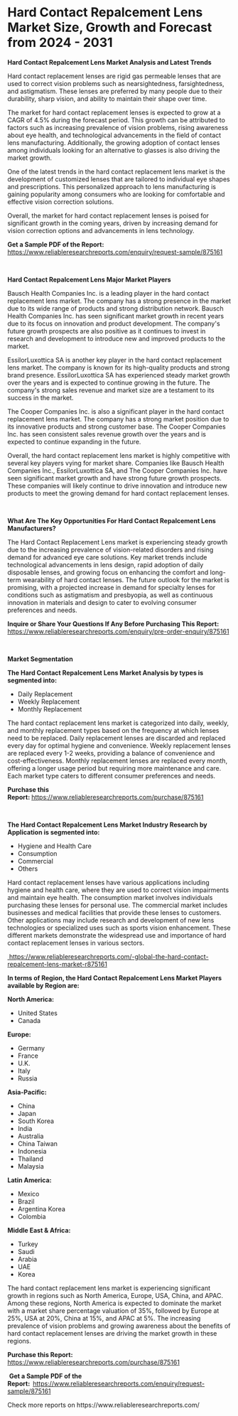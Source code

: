<p><h1>Hard Contact Repalcement Lens Market Size, Growth and Forecast from 2024 - 2031</h1></p><p><strong>Hard Contact Repalcement Lens Market Analysis and Latest Trends</strong></p>
<p><p>Hard contact replacement lenses are rigid gas permeable lenses that are used to correct vision problems such as nearsightedness, farsightedness, and astigmatism. These lenses are preferred by many people due to their durability, sharp vision, and ability to maintain their shape over time.</p><p>The market for hard contact replacement lenses is expected to grow at a CAGR of 4.5% during the forecast period. This growth can be attributed to factors such as increasing prevalence of vision problems, rising awareness about eye health, and technological advancements in the field of contact lens manufacturing. Additionally, the growing adoption of contact lenses among individuals looking for an alternative to glasses is also driving the market growth.</p><p>One of the latest trends in the hard contact replacement lens market is the development of customized lenses that are tailored to individual eye shapes and prescriptions. This personalized approach to lens manufacturing is gaining popularity among consumers who are looking for comfortable and effective vision correction solutions.</p><p>Overall, the market for hard contact replacement lenses is poised for significant growth in the coming years, driven by increasing demand for vision correction options and advancements in lens technology.</p></p>
<p><strong>Get a Sample PDF of the Report:&nbsp;</strong> <a href="https://www.reliableresearchreports.com/enquiry/request-sample/875161">https://www.reliableresearchreports.com/enquiry/request-sample/875161</a></p>
<p>&nbsp;</p>
<p><strong>Hard Contact Repalcement Lens Major Market Players</strong></p>
<p><p>Bausch Health Companies Inc. is a leading player in the hard contact replacement lens market. The company has a strong presence in the market due to its wide range of products and strong distribution network. Bausch Health Companies Inc. has seen significant market growth in recent years due to its focus on innovation and product development. The company's future growth prospects are also positive as it continues to invest in research and development to introduce new and improved products to the market.</p><p>EssilorLuxottica SA is another key player in the hard contact replacement lens market. The company is known for its high-quality products and strong brand presence. EssilorLuxottica SA has experienced steady market growth over the years and is expected to continue growing in the future. The company's strong sales revenue and market size are a testament to its success in the market.</p><p>The Cooper Companies Inc. is also a significant player in the hard contact replacement lens market. The company has a strong market position due to its innovative products and strong customer base. The Cooper Companies Inc. has seen consistent sales revenue growth over the years and is expected to continue expanding in the future.</p><p>Overall, the hard contact replacement lens market is highly competitive with several key players vying for market share. Companies like Bausch Health Companies Inc., EssilorLuxottica SA, and The Cooper Companies Inc. have seen significant market growth and have strong future growth prospects. These companies will likely continue to drive innovation and introduce new products to meet the growing demand for hard contact replacement lenses.</p></p>
<p>&nbsp;</p>
<p><strong>What Are The Key Opportunities For Hard Contact Repalcement Lens Manufacturers?</strong></p>
<p><p>The Hard Contact Replacement Lens market is experiencing steady growth due to the increasing prevalence of vision-related disorders and rising demand for advanced eye care solutions. Key market trends include technological advancements in lens design, rapid adoption of daily disposable lenses, and growing focus on enhancing the comfort and long-term wearability of hard contact lenses. The future outlook for the market is promising, with a projected increase in demand for specialty lenses for conditions such as astigmatism and presbyopia, as well as continuous innovation in materials and design to cater to evolving consumer preferences and needs.</p></p>
<p><strong>Inquire or Share Your Questions If Any Before Purchasing This Report:</strong> <a href="https://www.reliableresearchreports.com/enquiry/pre-order-enquiry/875161">https://www.reliableresearchreports.com/enquiry/pre-order-enquiry/875161</a></p>
<p>&nbsp;</p>
<p><strong>Market Segmentation</strong></p>
<p><strong>The Hard Contact Repalcement Lens Market Analysis by types is segmented into:</strong></p>
<p><ul><li>Daily Replacement</li><li>Weekly Replacement</li><li>Monthly Replacement</li></ul></p>
<p><p>The hard contact replacement lens market is categorized into daily, weekly, and monthly replacement types based on the frequency at which lenses need to be replaced. Daily replacement lenses are discarded and replaced every day for optimal hygiene and convenience. Weekly replacement lenses are replaced every 1-2 weeks, providing a balance of convenience and cost-effectiveness. Monthly replacement lenses are replaced every month, offering a longer usage period but requiring more maintenance and care. Each market type caters to different consumer preferences and needs.</p></p>
<p><strong>Purchase this Report:&nbsp;</strong><a href="https://www.reliableresearchreports.com/purchase/875161">https://www.reliableresearchreports.com/purchase/875161</a></p>
<p>&nbsp;</p>
<p><strong>The Hard Contact Repalcement Lens Market Industry Research by Application is segmented into:</strong></p>
<p><ul><li>Hygiene and Health Care</li><li>Consumption</li><li>Commercial</li><li>Others</li></ul></p>
<p><p>Hard contact replacement lenses have various applications including hygiene and health care, where they are used to correct vision impairments and maintain eye health. The consumption market involves individuals purchasing these lenses for personal use. The commercial market includes businesses and medical facilities that provide these lenses to customers. Other applications may include research and development of new lens technologies or specialized uses such as sports vision enhancement. These different markets demonstrate the widespread use and importance of hard contact replacement lenses in various sectors.</p></p>
<p><a href="https://www.reliableresearchreports.com/-global-the-hard-contact-repalcement-lens-market-r875161">&nbsp;https://www.reliableresearchreports.com/-global-the-hard-contact-repalcement-lens-market-r875161</a></p>
<p><strong>In terms of Region, the Hard Contact Repalcement Lens Market Players available by Region are:</strong></p>
<p>
    <p> <strong> North America: </strong>
        <ul>
            <li>United States</li>
            <li>Canada</li>
        </ul>
        </p> 
    <p> <strong> Europe: </strong>
        <ul>
            <li>Germany</li>
            <li>France</li>
            <li>U.K.</li>
            <li>Italy</li>
            <li>Russia</li>
        </ul>
        </p> 
    <p> <strong> Asia-Pacific: </strong>
        <ul>
            <li>China</li>
            <li>Japan</li>
            <li>South Korea</li>
            <li>India</li>
            <li>Australia</li>
            <li>China Taiwan</li>
            <li>Indonesia</li>
            <li>Thailand</li>
            <li>Malaysia</li>
        </ul>
        </p> 
    <p> <strong> Latin America: </strong>
        <ul>
            <li>Mexico</li>
            <li>Brazil</li>
            <li>Argentina Korea</li>
            <li>Colombia</li>
        </ul>
        </p> 
    <p> <strong> Middle East & Africa: </strong>
        <ul>
            <li>Turkey</li>
            <li>Saudi</li>
            <li>Arabia</li>
            <li>UAE</li>
            <li>Korea</li>
        </ul>
    </p>
    </p>
<p><p>The hard contact replacement lens market is experiencing significant growth in regions such as North America, Europe, USA, China, and APAC. Among these regions, North America is expected to dominate the market with a market share percentage valuation of 35%, followed by Europe at 25%, USA at 20%, China at 15%, and APAC at 5%. The increasing prevalence of vision problems and growing awareness about the benefits of hard contact replacement lenses are driving the market growth in these regions.</p></p>
<p><strong>Purchase this Report: </strong><a href="https://www.reliableresearchreports.com/purchase/875161">https://www.reliableresearchreports.com/purchase/875161</a></p>
<p>&nbsp;<strong>Get a Sample PDF of the Report:&nbsp;&nbsp;</strong><a href="https://www.reliableresearchreports.com/enquiry/request-sample/875161">https://www.reliableresearchreports.com/enquiry/request-sample/875161</a></p>
<p><strong></strong></p>
<p>Check more reports on https://www.reliableresearchreports.com/</p>